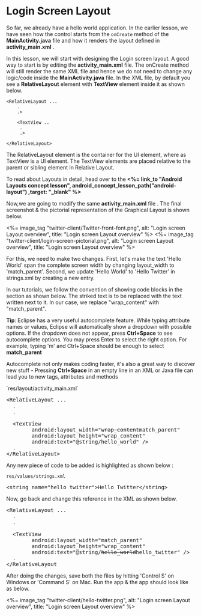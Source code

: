 # Login Screen Layout

So far, we already have a hello world application. In the earlier lesson, we have seen how the control starts from the `onCreate` method of the **MainActivity.java** file and how it renders the layout defined in **activity_main.xml** . 

In this lesson, we will start with designing the Login screen layout. A good way to start is by editing the **activity_main.xml** file. The onCreate method will still render the same XML file and hence we do not need to change any logic/code inside the **MainActivity.java** file. In the XML file, by default you see a **RelativeLayout** element with **TextView** element inside it as shown below.
 
    <RelativeLayout ...
	    .
		.>

		<TextView ..
		 .
		 .>

    </RelativeLayout>


The RelativeLayout element is the container for the UI element, where as TextView is a UI element. The TextView elements are placed relative to the parent or sibling element in Relative Layout. 

<div class="alert alert-info">To read about Layouts in detail, head over to the <b><%= link_to "Android Layouts concept lesson", android_concept_lesson_path("android-layout") ,target: "_blank" %></b></div>

Now,we are going to modify the same **activity_main.xml** file . The final screenshot & the pictorial representation of the Graphical Layout is shown below.

<%= image_tag "twitter-client/Twitter-front-font.png", alt: "Login screen Layout overview", title: "Login screen Layout overview" %>
<%= image_tag "twitter-client/login-screen-pictorial.png", alt: "Login screen Layout overview", title: "Login screen Layout overview" %>

For this, we need to make two changes. First, let's make the text 'Hello World' span the complete screen width by changing layout_width to 'match_parent'. Second, we update 'Hello World' to 'Hello Twitter' in strings.xml by creating a new entry.

In our tutorials, we follow the convention of showing code blocks in the section as shown below. The striked text is to be replaced with the text written next to it. In our case, we replace "wrap_content" with "match_parent".

<div class="alert alert-info"><p><strong>Tip</strong>: Eclipse has a very useful autocomplete feature. While typing attribute names or values, Eclipse will automatically show a dropdown with possible options. If the dropdown does not appear, press <strong>Ctrl+Space</strong> to see autocomplete options. You may press Enter to select the right option. For example, typing 'm' and Ctrl+Space should be enough to select <strong>match_parent</strong></p>
<p>Autocomplete not only makes coding faster, it's also a great way to discover new stuff - Pressing <strong>Ctrl+Space</strong> in an empty line in an XML or Java file can lead you to new tags, attributes and methods</p></div>
`res/layout/activity_main.xml`

<pre>
&lt;RelativeLayout ...
  .
  .

  &lt;TextView
        android:layout_width="<strike>wrap_content</strike>match_parent"
        android:layout_height="wrap_content"
        android:text="@string/hello_world" /&gt;
  .
&lt;/RelativeLayout&gt;
</pre>

Any new piece of code to be added is highlighted as shown below :

`res/values/strings.xml`

<pre>
<span class="highlight">&lt;string name="hello_twitter"&gt;Hello Twitter&lt;/string&gt;
</pre>

Now, go back and change this reference in the XML as shown below.

<pre>
&lt;RelativeLayout ...
  .
  .

  &lt;TextView
        android:layout_width="match_parent"
        android:layout_height="wrap_content"
        android:text="@string/<strike>hello_world</strike>hello_twitter" /&gt;
  .
&lt;/RelativeLayout
</pre>

After doing the changes, save both the files by hitting 'Control S' on Windows or 'Command S' on Mac. Run the app & the app should look like as below.

<%= image_tag "twitter-client/hello-twitter.png", alt: "Login screen Layout overview", title: "Login screen Layout overview" %>
